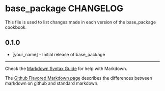base_package CHANGELOG
======================

This file is used to list changes made in each version of the base_package cookbook.

0.1.0
-----
- [your_name] - Initial release of base_package

- - -
Check the [Markdown Syntax Guide](http://daringfireball.net/projects/markdown/syntax) for help with Markdown.

The [Github Flavored Markdown page](http://github.github.com/github-flavored-markdown/) describes the differences between markdown on github and standard markdown.
